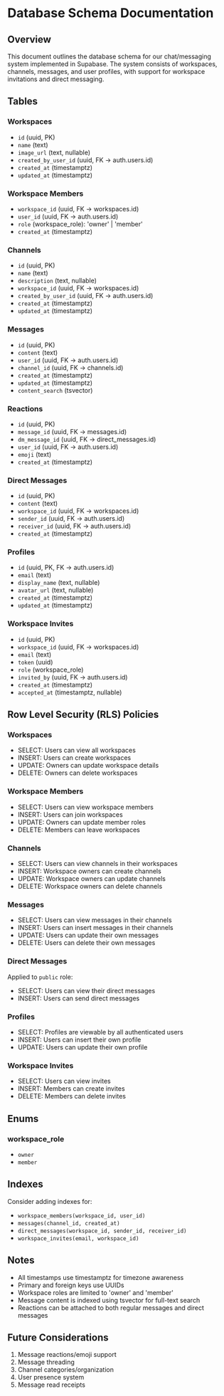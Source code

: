 # Database Schema Documentation

## Overview

This document outlines the database schema for our chat/messaging system implemented in Supabase. The system consists of workspaces, channels, messages, and user profiles, with support for workspace invitations and direct messaging.

## Tables

### Workspaces

- `id` (uuid, PK)
- `name` (text)
- `image_url` (text, nullable)
- `created_by_user_id` (uuid, FK → auth.users.id)
- `created_at` (timestamptz)
- `updated_at` (timestamptz)

### Workspace Members

- `workspace_id` (uuid, FK → workspaces.id)
- `user_id` (uuid, FK → auth.users.id)
- `role` (workspace_role): 'owner' | 'member'
- `created_at` (timestamptz)

### Channels

- `id` (uuid, PK)
- `name` (text)
- `description` (text, nullable)
- `workspace_id` (uuid, FK → workspaces.id)
- `created_by_user_id` (uuid, FK → auth.users.id)
- `created_at` (timestamptz)
- `updated_at` (timestamptz)

### Messages

- `id` (uuid, PK)
- `content` (text)
- `user_id` (uuid, FK → auth.users.id)
- `channel_id` (uuid, FK → channels.id)
- `created_at` (timestamptz)
- `updated_at` (timestamptz)
- `content_search` (tsvector)

### Reactions

- `id` (uuid, PK)
- `message_id` (uuid, FK → messages.id)
- `dm_message_id` (uuid, FK → direct_messages.id)
- `user_id` (uuid, FK → auth.users.id)
- `emoji` (text)
- `created_at` (timestamptz)

### Direct Messages

- `id` (uuid, PK)
- `content` (text)
- `workspace_id` (uuid, FK → workspaces.id)
- `sender_id` (uuid, FK → auth.users.id)
- `receiver_id` (uuid, FK → auth.users.id)
- `created_at` (timestamptz)

### Profiles

- `id` (uuid, PK, FK → auth.users.id)
- `email` (text)
- `display_name` (text, nullable)
- `avatar_url` (text, nullable)
- `created_at` (timestamptz)
- `updated_at` (timestamptz)

### Workspace Invites

- `id` (uuid, PK)
- `workspace_id` (uuid, FK → workspaces.id)
- `email` (text)
- `token` (uuid)
- `role` (workspace_role)
- `invited_by` (uuid, FK → auth.users.id)
- `created_at` (timestamptz)
- `accepted_at` (timestamptz, nullable)

## Row Level Security (RLS) Policies

### Workspaces

- SELECT: Users can view all workspaces
- INSERT: Users can create workspaces
- UPDATE: Owners can update workspace details
- DELETE: Owners can delete workspaces

### Workspace Members

- SELECT: Users can view workspace members
- INSERT: Users can join workspaces
- UPDATE: Owners can update member roles
- DELETE: Members can leave workspaces

### Channels

- SELECT: Users can view channels in their workspaces
- INSERT: Workspace owners can create channels
- UPDATE: Workspace owners can update channels
- DELETE: Workspace owners can delete channels

### Messages

- SELECT: Users can view messages in their channels
- INSERT: Users can insert messages in their channels
- UPDATE: Users can update their own messages
- DELETE: Users can delete their own messages

### Direct Messages

Applied to `public` role:

- SELECT: Users can view their direct messages
- INSERT: Users can send direct messages

### Profiles

- SELECT: Profiles are viewable by all authenticated users
- INSERT: Users can insert their own profile
- UPDATE: Users can update their own profile

### Workspace Invites

- SELECT: Users can view invites
- INSERT: Members can create invites
- DELETE: Members can delete invites

## Enums

### workspace_role

- `owner`
- `member`

## Indexes

Consider adding indexes for:

- `workspace_members(workspace_id, user_id)`
- `messages(channel_id, created_at)`
- `direct_messages(workspace_id, sender_id, receiver_id)`
- `workspace_invites(email, workspace_id)`

## Notes

- All timestamps use timestamptz for timezone awareness
- Primary and foreign keys use UUIDs
- Workspace roles are limited to 'owner' and 'member'
- Message content is indexed using tsvector for full-text search
- Reactions can be attached to both regular messages and direct messages

## Future Considerations

1. Message reactions/emoji support
2. Message threading
3. Channel categories/organization
4. User presence system
5. Message read receipts
